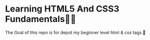 # Learning HTML5 And CSS3 Fundamentals🗽🚀
The Goal of this repo is for depot my beginner level html &amp; css tags.🚀

